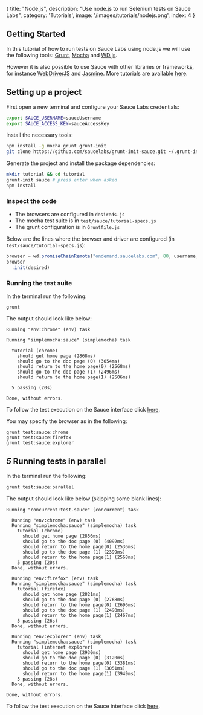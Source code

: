  {
  title: "Node.js",
  description: "Use node.js to run Selenium tests on Sauce Labs",
  category: 'Tutorials',
  image: '/images/tutorials/nodejs.png',
  index: 4
}

## Getting Started

In this tutorial of how to run tests on Sauce Labs using node.js we will use the following tools:
[Grunt](http://gruntjs.com/),
[Mocha](http://visionmedia.github.io/mocha/) and
[WD.js]([WD.js](https://github.com/admc/wd)).

However it is also possible to use Sauce with other libraries or
frameworks, for instance
[WebDriverJS](https://code.google.com/p/selenium/wiki/WebDriverJs)
and [Jasmine](https://github.com/pivotal/jasmine).
More tutorials are available [here](https://github.com/saucelabs/node-tutorial).

## Setting up a project

First open a new terminal and configure your Sauce Labs credentials:

```bash
export SAUCE_USERNAME=sauceUsername
export SAUCE_ACCESS_KEY=sauceAccessKey
```

Install the necessary tools:

```bash
npm install -g mocha grunt grunt-init
git clone https://github.com/saucelabs/grunt-init-sauce.git ~/.grunt-init/sauce
```

Generate the project and install the package dependencies:

```bash
mkdir tutorial && cd tutorial
grunt-init sauce # press enter when asked
npm install
```

### Inspect the code

- The browsers are configured in `desireds.js`
- The mocha test suite is in `test/sauce/tutorial-specs.js`
- The grunt configuration is in `Gruntfile.js`

Below are the lines where the browser and driver are configured
(in `test/sauce/tutorial-specs.js`):

```js
browser = wd.promiseChainRemote("ondemand.saucelabs.com", 80, username, accessKey);
browser
  .init(desired)
```

### Running the test suite


In the terminal run the following:

```
grunt
```

The output should look like below:

```
Running "env:chrome" (env) task

Running "simplemocha:sauce" (simplemocha) task

  tutorial (chrome)
    should get home page (2868ms)
    should go to the doc page (0) (3054ms)
    should return to the home page(0) (2568ms)
    should go to the doc page (1) (2496ms)
    should return to the home page(1) (2506ms)

  5 passing (20s)

Done, without errors.
```

To follow the test execution on the Sauce interface click [here](https://saucelabs.com/tests).

You may specify the browser as in the following:

```
grunt test:sauce:chrome
grunt test:sauce:firefox
grunt test:sauce:explorer
```

*5* Running tests in parallel
---

In the terminal run the following:

```bash
grunt test:sauce:parallel
```

The output should look like below (skipping some blank lines):

```
Running "concurrent:test-sauce" (concurrent) task

  Running "env:chrome" (env) task
  Running "simplemocha:sauce" (simplemocha) task
    tutorial (chrome)
      should get home page (2856ms)
      should go to the doc page (0) (4092ms)
      should return to the home page(0) (2536ms)
      should go to the doc page (1) (2399ms)
      should return to the home page(1) (2568ms)
    5 passing (20s)
  Done, without errors.

  Running "env:firefox" (env) task
  Running "simplemocha:sauce" (simplemocha) task
    tutorial (firefox)
      should get home page (2821ms)
      should go to the doc page (0) (2768ms)
      should return to the home page(0) (2696ms)
      should go to the doc page (1) (2498ms)
      should return to the home page(1) (2467ms)
    5 passing (26s)
  Done, without errors.

  Running "env:explorer" (env) task
  Running "simplemocha:sauce" (simplemocha) task
    tutorial (internet explorer)
      should get home page (2930ms)
      should go to the doc page (0) (3120ms)
      should return to the home page(0) (3381ms)
      should go to the doc page (1) (3051ms)
      should return to the home page(1) (3949ms)
    5 passing (28s)
  Done, without errors.

Done, without errors.
```

To follow the test execution on the Sauce interface click [here](https://saucelabs.com/tests).
